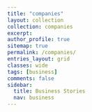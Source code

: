 ```yaml
---
title: "companies"
layout: collection
collection: companies
excerpt:
author_profile: true
sitemap: true
permalink: /companies/
entries_layout: grid
classes: wide
tags: [business]
comments: false
sidebar:
  title: Business Stories
  nav: business
---
```

